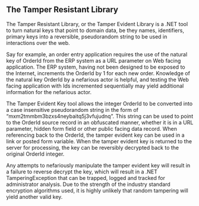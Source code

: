 ## The Tamper Resistant Library 
The Tamper Resistant Library, or the Tamper Evident Library is a .NET tool to turn natural keys that point to domain data, be they names, identifiers, primary keys into a reversible, pseudorandom string to be used in interactions over the web. 

Say for example, an order entry application requires the use of the natural key of OrderId from the ERP system as a URL parameter on Web facing application. The ERP system, having not been designed to be exposed to the Internet, increments the OrderId by 1 for each new order. Knowledge of the natural key OrderId by a nefarious actor is helpful, and testing the Web facing application with Ids incremented sequentially may yield additional information for the nefarious actor. 

The Tamper Evident Key tool allows the integer OrderId to be converted into a case insensitive pseudorandom string in the form of “mxm2tmmbm3bzxs4neybaitq5j3vfujudnq”. This string can be used to point to the OrderId source record in an obfuscated manner, whether it is in a URL parameter, hidden form field or other public facing data record. When referencing back to the OrderId, the tamper evident key can be used in a link or posted form variable. When the tamper evident key is returned to the server for processing, the key can be reversibly decrypted back to the original OrderId integer. 

Any attempts to nefariously manipulate the tamper evident key will result in a failure to reverse decrypt the key, which will result in a .NET TamperingException that can be trapped, logged and tracked for administrator analysis. Due to the strength of the industry standard encryption algorithms used, it is highly unlikely that random tampering will yield another valid key. 
